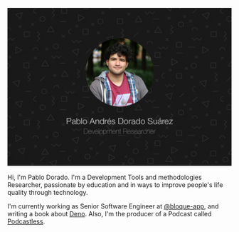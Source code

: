 [![Pablo Andrés Dorado Suárez](https://raw.githubusercontent.com/pandres95/pandres95/master/background.png)](https://pablodorado.com)

Hi, I'm Pablo Dorado. I'm a Development Tools and methodologies Researcher, passionate by education and in ways to improve people's life quality through technology.

I'm currently working as Senior Software Engineer at [@bloque-app](https://github.com/bloque-app), and writing a book about [Deno](https://github.com/pandres95/the-deno-encyclopedia). Also, I'm the producer of a Podcast called [Podcastless](https://podcastless.com).

<!--
**pandres95/pandres95** is a ✨ _special_ ✨ repository because its `README.md` (this file) appears on your GitHub profile.

Here are some ideas to get you started:

- 🌱 I’m currently learning ...
- 👯 I’m looking to collaborate on ...
- 🤔 I’m looking for help with ...
- 💬 Ask me about ...
- 📫 How to reach me: ...
- 😄 Pronouns: ...
- ⚡ Fun fact: ...
-->
